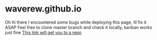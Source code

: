# waverew.github.io
Oh hi there
I encountered some bugs while deploying this page, Ill fix it ASAP
Feel free to clone master branch and check it locally, kanban works just fine
<a href="https://github.com/waverew/waverew.github.io">This link will get you to a repo</a>
